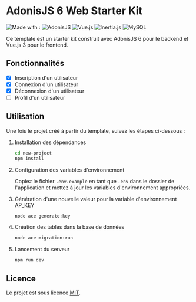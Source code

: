 # AdonisJS 6 Web Starter Kit

![Made with :](https://img.shields.io/badge/Made%20with%20:-brightgreen?style=flat)
![AdonisJS](https://img.shields.io/badge/AdonisJS-blue?style=flat&logo=adonisjs&logoColor=white)
![Vue.js](https://img.shields.io/badge/Vue.js-blue?style=flat&logo=vue.js)
![Inertia.js](https://img.shields.io/badge/Inertia.js-blue?style=flat&logo=inertia&logoColor=white)
![MySQL](https://img.shields.io/badge/MySQL-blue?style=flat&logo=mysql&logoColor=white)

Ce template est un starter kit construit avec AdonisJS 6 pour le backend et Vue.js 3 pour le frontend.

## Fonctionnalités

- [x] Inscription d'un utilisateur
- [x] Connexion d'un utilisateur
- [x] Déconnexion d'un utilisateur
- [ ] Profil d'un utilisateur

## Utilisation

Une fois le projet créé à partir du template, suivez les étapes ci-dessous :

1. Installation des dépendances

   ```bash
   cd new-project
   npm install
   ```

2. Configuration des variables d'environnement

   Copiez le fichier `.env.example` en tant que `.env` dans le dossier de l'application et mettez à jour les variables d'environnement appropriées.

3. Génération d'une nouvelle valeur pour la variable d'environnement AP_KEY

   ```bash
   node ace generate:key
   ```

4. Création des tables dans la base de données

   ```bash
   node ace migration:run
   ```

5. Lancement du serveur
   ```bash
   npm run dev
   ```

## Licence

Le projet est sous licence [MIT](https://github.com/Aleowyne/adonis-web-starter-kit/blob/main/LICENSE.md).
